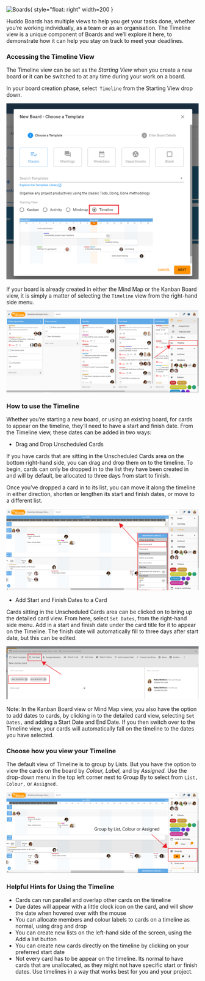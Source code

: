 ![Boards](../../../assets/images/boards-logo.jpg){ style="float: right" width=200 }

Huddo Boards has multiple views to help you get your tasks done, whether you’re working individually, as a team or as an organisation. The Timeline view is a unique component of Boards and we’ll explore it here, to demonstrate how it can help you stay on track to meet your deadlines.

### Accessing the Timeline View

The Timeline view can be set as the *Starting View* when you create a new board or it can be switched to at any time during your work on a board.

In your board creation phase, select` Timeline` from the Starting View drop down.

![](./1.png)


If your board is already created in either the Mind Map or the Kanban Board view, it is simply a matter of selecting the `Timeline` view from the right-hand side menu.

![](./2.png)

### How to use the Timeline

Whether you’re starting a new board, or using an existing board, for cards to appear on the timeline, they’ll need to have a start and finish date. From the Timeline view, these dates can be added in two ways:

* Drag and Drop Unscheduled Cards

If you have cards that are sitting in the Unscheduled Cards area on the bottom right-hand side, you can drag and drop them on to the timeline. To begin, cards can only be dropped in to the list they have been created in and will by default, be allocated to three days from start to finish.

Once you’ve dropped a card in to its list, you can move it along the timeline in either direction, shorten or lengthen its start and finish dates, or move to a different list.

![](./3.png)

* Add Start and Finish Dates to a Card

Cards sitting in the Unscheduled Cards area can be clicked on to bring up the detailed card view. From here, select `Set Dates`, from the right-hand side menu. Add in a start and finish date under the card title for it to appear on the Timeline. The finish date will automatically fill to three days after start date, but this can be edited.  

![](./4.png)

Note: In the Kanban Board view or Mind Map view, you also have the option to add dates to cards, by clicking in to the detailed card view, selecting `Set Dates,` and adding a Start Date and End Date.  If you then switch over to the Timeline view, your cards will automatically fall on the timeline to the dates you have selected.

### Choose how you view your Timeline

The default view of Timeline is to group by Lists. But you have the option to view the cards on the board by *Colour, Label,* and by *Assigned.* Use the drop-down menu in the top left corner next to Group By to select from `List,` `Colour,` or `Assigned.`

![](./5.png)

### Helpful Hints for Using the Timeline
* Cards can run parallel and overlap other cards on the timeline
*	Due dates will appear with a little clock icon on the card, and will show the date when hovered over with the mouse
*	You can allocate members and colour labels to cards on a timeline as normal, using drag and drop
*	You can create new lists on the left-hand side of the screen, using the Add a list button
*	You can create new cards directly on the timeline by clicking on your preferred start date
*	Not every card has to be appear on the timeline. Its normal to have cards that are unallocated, as they might not have specific start or finish dates. Use timelines in a way that works best   for you and your project.

